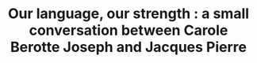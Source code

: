 ---
title: "Our language, our strength : a small conversation between Carole Berotte Joseph and Jacques Pierre"
tags: [interview]
image: ./potomitan.jpg
pubDate: 2023-04-14
isDraft: false
isExternal: true
url: https://www.potomitan.info/ayiti/pierre_jacques/berotte_carole.php
excerpt: "Dr. Berotte Joseph was the first Haitian-born U.S. college president and the first woman president of Massachusetts Bay Community College."
---